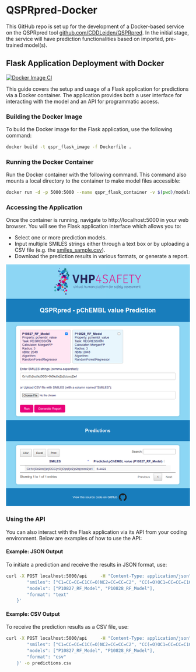 # QSPRpred-Docker

This GitHub repo is set up for the development of a Docker-based service on the QSPRpred tool [github.com/CDDLeiden/QSPRpred](https://github.com/CDDLeiden/QSPRpred). In the initial stage, the service will have prediction functionalities based on imported, pre-trained model(s). 

## Flask Application Deployment with Docker
[![Docker Image CI](https://github.com/VHP4Safety/QSPRpred-Docker/actions/workflows/docker-image.yml/badge.svg)](https://github.com/VHP4Safety/QSPRpred-Docker/actions/workflows/docker-image.yml)

This guide covers the setup and usage of a Flask application for predictions via a Docker container. The application provides both a user interface for interacting with the model and an API for programmatic access.

### Building the Docker Image
To build the Docker image for the Flask application, use the following command:
```sh
docker build -t qspr_flask_image -f Dockerfile .
```
### Running the Docker Container
Run the Docker container with the following command. This command also mounts a local directory to the container to make model files accessible:
```sh
docker run -d -p 5000:5000 --name qspr_flask_container -v $(pwd)/models:/usr/src/app/models  qspr_flask_image
```

### Accessing the Application
Once the container is running, navigate to http://localhost:5000 in your web browser. You will see the Flask application interface which allows you to:

- Select one or more prediction models.
- Input multiple SMILES strings either through a text box or by uploading a CSV file (e.g. the [smiles_sample.csv](smiles_sample.csv)).
- Download the prediction results in various formats, or generate a report.

![QSPRpred UI](qsprpred-ui.png?raw=true "UI")

### Using the API
You can also interact with the Flask application via its API from your coding environment. Below are examples of how to use the API:

#### Example: JSON Output
To initiate a prediction and receive the results in JSON format, use:
```sh
curl -X POST localhost:5000/api     -H "Content-Type: application/json"     -d '{
        "smiles": ["C1=CC=CC=C1C(=O)NC2=CC=CC=C2", "CC(=O)OC1=CC=CC=C1C(=O)O"],
        "models": ["P10827_RF_Model", "P10828_RF_Model"],
        "format": "text"
    }'
```
#### Example: CSV Output
To receive the prediction results as a CSV file, use:
```sh
curl -X POST localhost:5000/api     -H "Content-Type: application/json"     -d '{
        "smiles": ["C1=CC=CC=C1C(=O)NC2=CC=CC=C2", "CC(=O)OC1=CC=CC=C1C(=O)O"],
        "models": ["P10827_RF_Model", "P10828_RF_Model"],
        "format": "csv"
    }' -o predictions.csv
```

